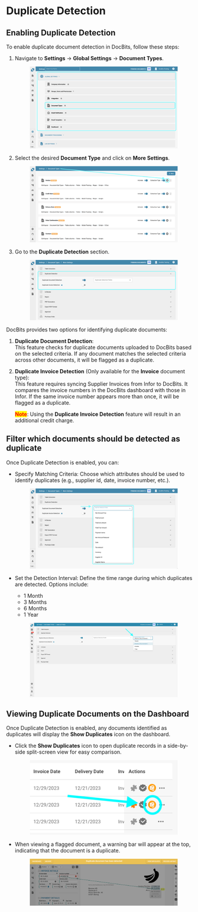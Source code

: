 # Duplicate Detection

## Enabling Duplicate Detection

To enable duplicate document detection in DocBits, follow these steps:

1.  Navigate to **Settings** → **Global Settings** → **Document Types**.

    <figure><img src="../../../../../.gitbook/assets/Calculate_PO_unit_price_1.png" alt=""><figcaption></figcaption></figure>
2.  Select the desired **Document Type** and click on **More Settings**.

    <figure><img src="../../../../../.gitbook/assets/Calculate_PO_unit_price_2.png" alt=""><figcaption></figcaption></figure>
3.  Go to the **Duplicate Detection** section.

    <figure><img src="../../../../../.gitbook/assets/DuplicateDocument_3 (1).png" alt=""><figcaption></figcaption></figure>

DocBits provides two options for identifying duplicate documents:

1. **Duplicate Document Detection**: \
   This feature checks for duplicate documents uploaded to DocBits based on the selected criteria. If any document matches the selected criteria across other documents, it will be flagged as a duplicate.
2.  **Duplicate Invoice Detection** (Only available for the **Invoice** document type):\
    This feature requires syncing Supplier Invoices from Infor to DocBits. It compares the invoice numbers in the DocBits dashboard with those in Infor. If the same invoice number appears more than once, it will be flagged as a duplicate.

    <mark style="color:red;">**Note**</mark>: Using the **Duplicate Invoice Detection** feature will result in an additional credit charge.

## Filter which documents should be detected as duplicate

Once Duplicate Detection is enabled, you can:

*   Specify Matching Criteria: Choose which attributes should be used to identify duplicates (e.g., supplier id, date, invoice number, etc.).

    <figure><img src="../../../../../.gitbook/assets/DuplicateDocument_4.png" alt=""><figcaption></figcaption></figure>
*   Set the Detection Interval: Define the time range during which duplicates are detected. Options include:

    * 1 Month
    * 3 Months
    * 6 Months
    * 1 Year

    <figure><img src="../../../../../.gitbook/assets/DuplicateDocument_6.png" alt=""><figcaption></figcaption></figure>

## Viewing Duplicate Documents on the Dashboard

Once Duplicate Detection is enabled, any documents identified as duplicates will display the **Show Duplicates** icon on the dashboard.

*   Click the **Show Duplicates** icon to open duplicate records in a side-by-side split-screen view for easy comparison.

    <figure><img src="../../../../../.gitbook/assets/duplicate_invoice handling2.png" alt=""><figcaption></figcaption></figure>
*   When viewing a flagged document, a warning bar will appear at the top, indicating that the document is a duplicate.

    <figure><img src="../../../../../.gitbook/assets/DuplicateDocument_5.png" alt=""><figcaption></figcaption></figure>
